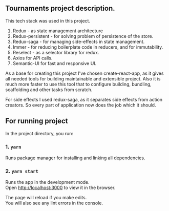 ## Tournaments project description.

This tech stack was used in this project.

1. Redux - as state management architecture
2. Redux-persistent - for solving problem of persistence of the store.
3. Redux-saga - for managing side-effects in state management.
4. Immer - for reducing boilerplate code in reducers, and for immutability.
5. Reselect - as a selector library for redux.
6. Axios for API calls.
7. Semantic-UI for fast and responsive UI.

As a base for creating this project I've chosen create-react-app, as 
it gives all needed tools for building maintainable
and extensible project. Also it is much more faster to use this tool
that to configure building, bundling, scaffolding and other tasks
from scratch.

For side effects I used redux-saga, as it separates side effects from
action creators. So every part of application now does the job
which it should.



## For running project

In the project directory, you run:

### 1. `yarn`

Runs package manager for installing and linking all dependencies.

### 2. `yarn start`

Runs the app in the development mode.<br>
Open [http://localhost:3000](http://localhost:3000) to view it in the browser.

The page will reload if you make edits.<br>
You will also see any lint errors in the console.
